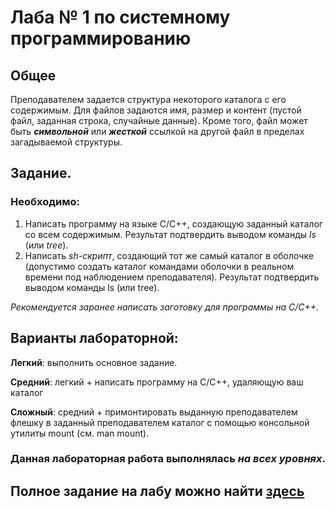 # Лаба № 1 по системному программированию

## Общее
Преподавателем задается структура некоторого каталога с его содержимым. Для файлов
задаются имя, размер и контент (пустой файл, заданная строка, случайные данные). Кроме того,
файл может быть ***символьной*** или ***жесткой*** ссылкой на другой файл в пределах загадываемой
структуры.

## Задание.
### Необходимо:
1. Написать программу на языке С/С++, создающую заданный каталог со всем
содержимым. Результат подтвердить выводом
команды *ls* (или *tree*).
2. Написать *sh-скрипт*, создающий тот же самый каталог в оболочке (допустимо создать
каталог командами оболочки в реальном времени под наблюдением преподавателя). Результат
подтвердить выводом команды ls (или tree).

*Рекомендуется заранее написать заготовку для программы на C/C++.*

## Варианты лабораторной:
**Легкий**: выполнить основное задание.

**Средний**: легкий + написать программу на С/С++, удаляющую ваш каталог

**Сложный**: средний + примонтировать выданную преподавателем флешку в заданный
преподавателем каталог с помощью консольной утилиты mount (см. man mount).


### Данная лабораторная работа выполнялась ***на всех уровнях***.

## Полное задание на лабу можно найти [здесь](https://github.com/itsecd/system-programming/blob/main/Labs/Лабораторная%20работа%201.pdf)
